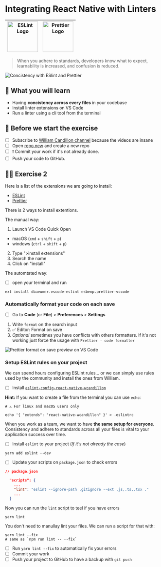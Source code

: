 # Integrating React Native with Linters

| <img src="https://user-images.githubusercontent.com/81434852/149155293-6b2560a6-3f26-482d-89d0-80c1c3ce98fb.png" width="100px" height="100px" alt="ESLint Logo" /> | <img src="https://user-images.githubusercontent.com/81434852/149155018-cf0a16f4-ebfb-4608-bb49-500b324773b3.png" width="100px" height="100px" alt="Prettier Logo" /> |
|-----------|----------|

> When you adhere to standards, developers know what to expect, learnability is increased, and confusion is reduced.

![Concistency with ESlint and Prettier](https://media.giphy.com/media/inEZXlAOb1TC8/giphy.gif)

## 📡 What you will learn

- Having **concistency across every files** in your codebase
- Install linter extensions on VS Code
- Run a linter using a cli tool from the terminal

## 👾 Before we start the exercise

- [ ] Subscribe to [William Candillon channel](https://www.youtube.com/channel/UC806fwFWpiLQV5y-qifzHnA) because the videos are insane
- [ ] Open [repo.new](https://repo.new) and create a new repo
- [ ] ❗ Commit your work if it's not already done.
- [ ] Push your code to GitHub.

## 👨‍🚀 Exercise 2

Here is a list of the extensions we are going to install:

- [ESLint](https://marketplace.visualstudio.com/items?itemName=dbaeumer.vscode-eslint)
- [Prettier](https://marketplace.visualstudio.com/items?itemName=esbenp.prettier-vscode)

There is 2 ways to install extentions.

The manual way:

1. Launch VS Code Quick Open
  - macOS (`cmd` + `shift` + `p`)
  - windows (`ctrl` + `shift` + `p`)
2. Type ">install extensions"
3. Search the name
4. Click on "install"

The automtated way:

- [ ] open your terminal and run

```console
ext install dbaeumer.vscode-eslint esbenp.prettier-vscode
```

### Automatically format your code on each save

- [ ] Go to **Code** (or **File**) > **Preferences** > **Settings**

1. Write `format` on the search input
2. ✅ Editor: Format on save
3. _Optional_ sometimes you have conflicts with others formatters. If it's not working just force the usage with `Prettier - code formatter`

![Prettier format on save preview on VS Code](https://raw.githubusercontent.com/flexbox/react-native-workshop/main/challenges/ecosystem/format-on-save.png)

### Setup ESLint rules on your project

We can spend hours configuring ESLint rules... or we can simply use rules used by the community and install the ones from William.

- [ ] Install [`eslint-config-react-native-wcandillon`](https://github.com/wcandillon/eslint-config-react-native-wcandillon#readme)

**Hint:** If you want to create a file from the terminal you can use `echo`:

```console
# ⚠️ For linux and macOS users only

echo '{ "extends": "react-native-wcandillon" }' > .eslintrc
```

When you work as a team, we want to have **the same setup for everyone**. Consistency and adhere to standards across all your files is vital to your application success over time.

- [ ] Install `eslint` to your project (_If it's not already the case_)

```console
yarn add eslint --dev
```

- [ ] Update your scripts on `package.json` to check errors

```json
// package.json

  "scripts": {
    ...
    "lint": "eslint --ignore-path .gitignore --ext .js,.ts,.tsx ."
    ...
  }
```

Now you can run the `lint` script to teel if you have errors

```console
yarn lint
```

You don't need to manullay lint your files. We can run a script for that with:

```console
yarn lint --fix
# same as `npm run lint -- --fix`
```

- [ ] Run `yarn lint --fix` to automatically fix your errors
- [ ] Commit your work
- [ ] Push your project to GitHub to have a backup with `git push`
